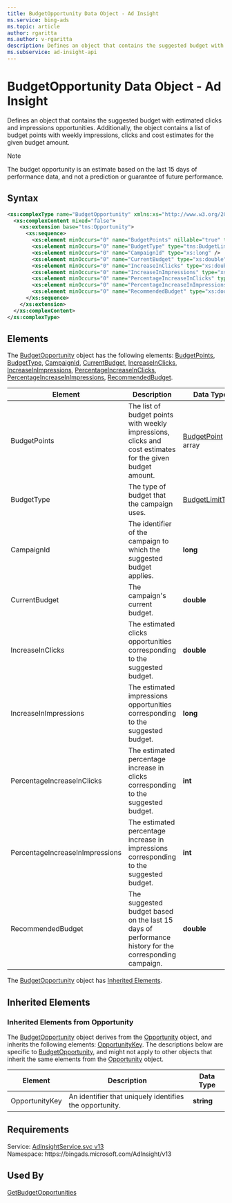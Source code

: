 ```yaml
---
title: BudgetOpportunity Data Object - Ad Insight
ms.service: bing-ads
ms.topic: article
author: rgaritta
ms.author: v-rgaritta
description: Defines an object that contains the suggested budget with estimated clicks and impressions opportunities.
ms.subservice: ad-insight-api
---
```

# BudgetOpportunity Data Object - Ad Insight
Defines an object that contains the suggested budget with estimated clicks and impressions opportunities. Additionally, the object contains a list of budget points with weekly impressions, clicks and cost estimates for the given budget amount.

> [!NOTE]
> The budget opportunity is an estimate based on the last 15 days of performance data, and not a prediction or guarantee of future performance.

## Syntax
```xml
<xs:complexType name="BudgetOpportunity" xmlns:xs="http://www.w3.org/2001/XMLSchema">
  <xs:complexContent mixed="false">
    <xs:extension base="tns:Opportunity">
      <xs:sequence>
        <xs:element minOccurs="0" name="BudgetPoints" nillable="true" type="tns:ArrayOfBudgetPoint" />
        <xs:element minOccurs="0" name="BudgetType" type="tns:BudgetLimitType" />
        <xs:element minOccurs="0" name="CampaignId" type="xs:long" />
        <xs:element minOccurs="0" name="CurrentBudget" type="xs:double" />
        <xs:element minOccurs="0" name="IncreaseInClicks" type="xs:double" />
        <xs:element minOccurs="0" name="IncreaseInImpressions" type="xs:long" />
        <xs:element minOccurs="0" name="PercentageIncreaseInClicks" type="xs:int" />
        <xs:element minOccurs="0" name="PercentageIncreaseInImpressions" type="xs:int" />
        <xs:element minOccurs="0" name="RecommendedBudget" type="xs:double" />
      </xs:sequence>
    </xs:extension>
  </xs:complexContent>
</xs:complexType>
```

## <a name="elements"></a>Elements

The [BudgetOpportunity](budgetopportunity.md) object has the following elements: [BudgetPoints](#budgetpoints), [BudgetType](#budgettype), [CampaignId](#campaignid), [CurrentBudget](#currentbudget), [IncreaseInClicks](#increaseinclicks), [IncreaseInImpressions](#increaseinimpressions), [PercentageIncreaseInClicks](#percentageincreaseinclicks), [PercentageIncreaseInImpressions](#percentageincreaseinimpressions), [RecommendedBudget](#recommendedbudget).

|Element|Description|Data Type|
|-----------|---------------|-------------|
|<a name="budgetpoints"></a>BudgetPoints|The list of budget points with weekly impressions, clicks and cost estimates for the given budget amount.|[BudgetPoint](budgetpoint.md) array|
|<a name="budgettype"></a>BudgetType|The type of budget that the campaign uses.|[BudgetLimitType](budgetlimittype.md)|
|<a name="campaignid"></a>CampaignId|The identifier of the campaign to which the suggested budget applies.|**long**|
|<a name="currentbudget"></a>CurrentBudget|The campaign's current budget.|**double**|
|<a name="increaseinclicks"></a>IncreaseInClicks|The estimated clicks opportunities corresponding to the suggested budget.|**double**|
|<a name="increaseinimpressions"></a>IncreaseInImpressions|The estimated impressions opportunities corresponding to the suggested budget.|**long**|
|<a name="percentageincreaseinclicks"></a>PercentageIncreaseInClicks|The estimated percentage increase in clicks corresponding to the suggested budget.|**int**|
|<a name="percentageincreaseinimpressions"></a>PercentageIncreaseInImpressions|The estimated percentage increase in impressions corresponding to the suggested budget.|**int**|
|<a name="recommendedbudget"></a>RecommendedBudget|The suggested budget based on the last 15 days of performance history for the corresponding campaign.|**double**|

The [BudgetOpportunity](budgetopportunity.md) object has [Inherited Elements](#inheritedelements).

## <a name="inheritedelements"></a>Inherited Elements

### <a name="inheritedelementsopportunity"></a>Inherited Elements from Opportunity
The [BudgetOpportunity](budgetopportunity.md) object derives from the [Opportunity](opportunity.md) object, and inherits the following elements: [OpportunityKey](#opportunitykey). The descriptions below are specific to [BudgetOpportunity](budgetopportunity.md), and might not apply to other objects that inherit the same elements from the [Opportunity](opportunity.md) object.  

|Element|Description|Data Type|
|-----------|---------------|-------------|
|<a name="opportunitykey"></a>OpportunityKey|An identifier that uniquely identifies the opportunity.|**string**|

## Requirements
Service: [AdInsightService.svc v13](https://adinsight.api.bingads.microsoft.com/Api/Advertiser/AdInsight/v13/AdInsightService.svc)  
Namespace: https\://bingads.microsoft.com/AdInsight/v13  

## Used By
[GetBudgetOpportunities](getbudgetopportunities.md)  
